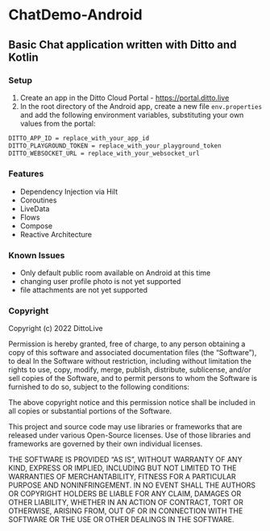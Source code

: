 # ChatDemo-Android

## Basic Chat application written with Ditto and Kotlin

### Setup

1. Create an app in the Ditto Cloud Portal - https://portal.ditto.live
2. In the root directory of the Android app, create a new file `env.properties` and add the following environment variables, substituting your own values from the portal:
```bash
DITTO_APP_ID = replace_with_your_app_id
DITTO_PLAYGROUND_TOKEN = replace_with_your_playground_token
DITTO_WEBSOCKET_URL = replace_with_your_websocket_url
```

### Features

- Dependency Injection via Hilt
- Coroutines
- LiveData
- Flows
- Compose
- Reactive Architecture

### Known Issues

- Only default public room available on Android at this time
- changing user profile photo is not yet supported
- file attachments are not yet supported

### Copyright

Copyright (c) 2022 DittoLive

Permission is hereby granted, free of charge, to any person obtaining a copy
of this software and associated documentation files (the “Software”), to deal
In the Software without restriction, including without limitation the rights
to use, copy, modify, merge, publish, distribute, sublicense, and/or sell
copies of the Software, and to permit persons to whom the Software is
furnished to do so, subject to the following conditions:

The above copyright notice and this permission notice shall be included in
all copies or substantial portions of the Software.

This project and source code may use libraries or frameworks that are
released under various Open-Source licenses. Use of those libraries and
frameworks are governed by their own individual licenses.

THE SOFTWARE IS PROVIDED “AS IS”, WITHOUT WARRANTY OF ANY KIND, EXPRESS OR
IMPLIED, INCLUDING BUT NOT LIMITED TO THE WARRANTIES OF MERCHANTABILITY,
FITNESS FOR A PARTICULAR PURPOSE AND NONINFRINGEMENT. IN NO EVENT SHALL THE
AUTHORS OR COPYRIGHT HOLDERS BE LIABLE FOR ANY CLAIM, DAMAGES OR OTHER
LIABILITY, WHETHER IN AN ACTION OF CONTRACT, TORT OR OTHERWISE, ARISING FROM,
OUT OF OR IN CONNECTION WITH THE SOFTWARE OR THE USE OR OTHER DEALINGS IN
THE SOFTWARE.

